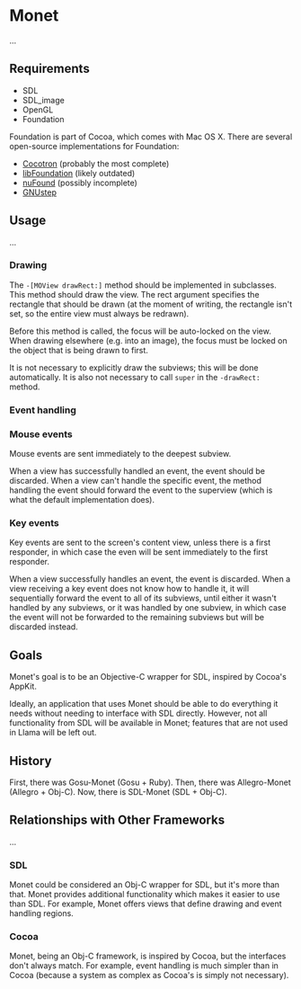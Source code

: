 Monet
=====

...

Requirements
------------

* SDL
* SDL_image
* OpenGL
* Foundation

Foundation is part of Cocoa, which comes with Mac OS X. There are several open-source implementations for Foundation:

* [Cocotron](http://www.cocotron.org/) (probably the most complete)
* [libFoundation](http://www.geocities.com/SiliconValley/Monitor/7464/libFoundation/) (likely outdated)
* [nuFound](http://github.com/timburks/nufound/tree/master) (possibly incomplete)
* [GNUstep](http://www.gnustep.org/)

Usage
-----

...

### Drawing

The `-[MOView drawRect:]` method should be implemented in subclasses. This method should draw the view. The rect argument specifies the rectangle that should be drawn (at the moment of writing, the rectangle isn't set, so the entire view must always be redrawn).

Before this method is called, the focus will be auto-locked on the view. When drawing elsewhere (e.g. into an image), the focus must be locked on the object that is being drawn to first.

It is not necessary to explicitly draw the subviews; this will be done automatically. It is also not necessary to call `super` in the `-drawRect:` method.

### Event handling

### Mouse events

Mouse events are sent immediately to the deepest subview.

When a view has successfully handled an event, the event should be discarded. When a view can't handle the specific event, the method handling the event should forward the event to the superview (which is what the default implementation does).

### Key events

Key events are sent to the screen's content view, unless there is a first responder, in which case the even will be sent immediately to the first responder.

When a view successfully handles an event, the event is discarded. When a view receiving a key event does not know how to handle it, it will sequentially forward the event to all of its subviews, until either it wasn't handled by any subviews, or it was handled by one subview, in which case the event will not be forwarded to the remaining subviews but will be discarded instead.

Goals
-----

Monet's goal is to be an Objective-C wrapper for SDL, inspired by Cocoa's AppKit.

Ideally, an application that uses Monet should be able to do everything it needs without needing to interface with SDL directly. However, not all functionality from SDL will be available in Monet; features that are not used in Llama will be left out.

History
------

First, there was Gosu-Monet (Gosu + Ruby). Then, there was Allegro-Monet (Allegro + Obj-C). Now, there is SDL-Monet (SDL + Obj-C).

Relationships with Other Frameworks
-----------------------------------

...

### SDL

Monet could be considered an Obj-C wrapper for SDL, but it's more than that. Monet provides additional functionality which makes it easier to use than SDL. For example, Monet offers views that define drawing and event handling regions.

### Cocoa

Monet, being an Obj-C framework, is inspired by Cocoa, but the interfaces don't always match. For example, event handling is much simpler than in Cocoa (because a system as complex as Cocoa's is simply not necessary).

